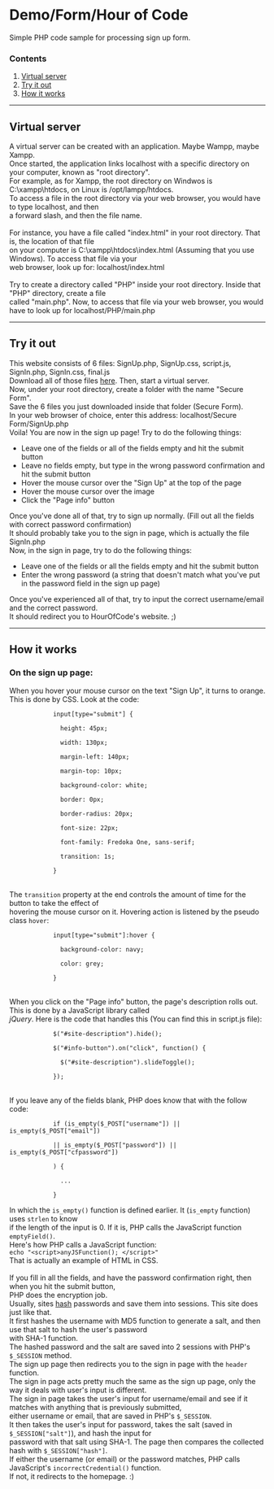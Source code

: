 <html>
    <head>
        <meta charset="utf-8" />
    </head>
    <body>
        <h1>Demo/Form/Hour of Code</h1>
        <p>Simple PHP code sample for processing sign up form.</p>
        <h3>Contents</h3>
        <ol>
            <li><a href="README.md#content-1">Virtual server</a></li>
            <li><a href="README.md#content-2">Try it out</a></li>
            <li><a href="README.md#content-3">How it works</a></li>
        </ol>
        <hr/>
        <h2 id="content-1">Virtual server</h2>
        <p>
            A virtual server can be created with an application. Maybe Wampp, maybe Xampp. <br/>
            Once started, the application links localhost with a specific directory on your computer, known as "root directory". <br/>
            For example, as for Xampp, the root directory on Windwos is C:\xampp\htdocs, on Linux is /opt/lampp/htdocs. <br/>
            To access a file in the root directory via your web browser, you would have to type localhost, and then <br/>
            a forward slash, and then the file name. <br/> <br/>
            For instance, you have a file called "index.html" in your root directory. That is, the location of that file <br/>
            on your computer is C:\xampp\htdocs\index.html (Assuming that you use Windows). To access that file via your <br/>
            web browser, look up for: localhost/index.html <br/>
            <br/>
            Try to create a directory called "PHP" inside your root directory. Inside that "PHP" directory, create a file <br/>
            called "main.php". Now, to access that file via your web browser, you would have to look up for localhost/PHP/main.php <br/>
        </p>
        <hr/>
        <h2 id="content-2">Try it out</h2>
        <p>
            This website consists of 6 files: SignUp.php, SignUp.css, script.js, SignIn.php, SignIn.css, final.js <br/>
            Download all of those files <a href="https://github.com/nhduong0133/passwordform-demo/releases">here</a>.
            Then, start a virtual server. <br/>
            Now, under your root directory, create a folder with the name "Secure Form". <br/>
            Save the 6 files you just downloaded inside that folder (Secure Form). <br/>
            In your web browser of choice, enter this address: localhost/Secure Form/SignUp.php <br/>
            Voila! You are now in the sign up page! Try to do the following things: <br/>
            <ul>
                <li>Leave one of the fields or all of the fields empty and hit the submit button</li>
                <li>Leave no fields empty, but type in the wrong password confirmation and hit the submit button</li>
                <li>Hover the mouse cursor over the "Sign Up" at the top of the page</li>
                <li>Hover the mouse cursor over the image</li>
                <li>Click the "Page info" button</li>
            </ul>
            Once you've done all of that, try to sign up normally. (Fill out all the fields with correct password confirmation) <br/>
            It should probably take you to the sign in page, which is actually the file SignIn.php <br/>
            Now, in the sign in page, try to do the following things: <br/>
            <ul>
                <li>Leave one of the fields or all the fields empty and hit the submit button</li>
                <li>Enter the wrong password (a string that doesn't match what you've put in the password field in the sign up page)</li>
            </ul>
            Once you've experienced all of that, try to input the correct username/email and the correct password. <br/>
            It should redirect you to HourOfCode's website. ;) <br/>
        </p>
        <hr/>
        <h2 id="content-3">How it works</h2>
        <p>
            <h3>On the sign up page:</h3>
            <p>
            When you hover your mouse cursor on the text "Sign Up", it turns to orange. This is done by CSS. Look at the code: <br/>
            <code>
            input[type="submit"] { <br/>
            &emsp; height: 45px; <br/>
            &emsp; width: 130px; <br/>
            &emsp; margin-left: 140px; <br/>
            &emsp; margin-top: 10px; <br/>
            &emsp; background-color: white; <br/>
            &emsp; border: 0px; <br/>
            &emsp; border-radius: 20px; <br/>
            &emsp; font-size: 22px; <br/>
            &emsp; font-family: Fredoka One, sans-serif; <br/>
            &emsp; transition: 1s; <br/>
            }
            </code> <br/> <br/>
            The <code>transition</code> property at the end controls the amount of time for the button to take the effect of <br/>
            hovering the mouse cursor on it. Hovering action is listened by the pseudo class <code>hover</code>: <br/>
            <code>
            input[type="submit"]:hover { <br/>
            &emsp; background-color: navy; <br/>
            &emsp; color: grey; <br/>
            }
            </code> <br/> <br/>
            When you click on the "Page info" button, the page's description rolls out. This is done by a JavaScript library called <br/> <i>jQuery</i>. Here is the code that handles this (You can find this in script.js file): <br/>
            <code>
            $("#site-description").hide(); <br/>
            $("#info-button").on("click", function() { <br/>
            &emsp; $("#site-description").slideToggle(); <br/>
            });
            </code> <br/> <br/>
            If you leave any of the fields blank, PHP does know that with the follow code: <br/>
            <code>
            if (is_empty($_POST["username"]) || is_empty($_POST["email"]) <br/>
            || is_empty($_POST["password"]) || is_empty($_POST["cfpassword"]) <br/>
            ) { <br/>
            &emsp; ... <br/>
            }
            </code> <br/>
            In which the <code>is_empty()</code> function is defined earlier. It (<code>is_empty</code> function) uses <code>strlen</code> to know <br/> if the length of the input is 0. If it is, PHP calls the JavaScript function <code>emptyField()</code>. <br/>
            Here's how PHP calls a JavaScript function: <br/>
            <code>echo "&lt;script&gt;anyJSFunction(); &lt;/script&gt;"</code> <br/>
            That is actually an example of HTML in CSS. <br/> <br/>
            If you fill in all the fields, and have the password confirmation right, then when you hit the submit button, <br/>
            PHP does the encryption job. <br/>
            Usually, sites <a href="http://bit.ly/2umTmdA" target="_blank">hash</a> passwords and save them into sessions. This site does just like that. <br/>
            It first hashes the username with MD5 function to generate a salt, and then use that salt to hash the user's password <br/> with SHA-1 function. <br/>
            The hashed password and the salt are saved into 2 sessions with PHP's <code>$_SESSION</code> method. <br/>
            The sign up page then redirects you to the sign in page with the <code>header</code> function. <br/>
            The sign in page acts pretty much the same as the sign up page, only the way it deals with user's input is different. <br/>
            The sign in page takes the user's input for username/email and see if it matches with anything that is previously submitted, <br/> either username or email, that are saved in PHP's <code>$_SESSION</code>. <br/>
            It then takes the user's input for password, takes the salt (saved in <code>$_SESSION["salt"]</code>), and hash the input for <br/> password with that salt using SHA-1. The page then compares the collected hash with <code>$_SESSION["hash"]</code>. <br/>
            If either the username (or email) or the password matches, PHP calls JavaScript's <code>incorrectCredential()</code> function. <br/>
            If not, it redirects to the homepage. :)
            </p>
        </p>
    </body>
</html>